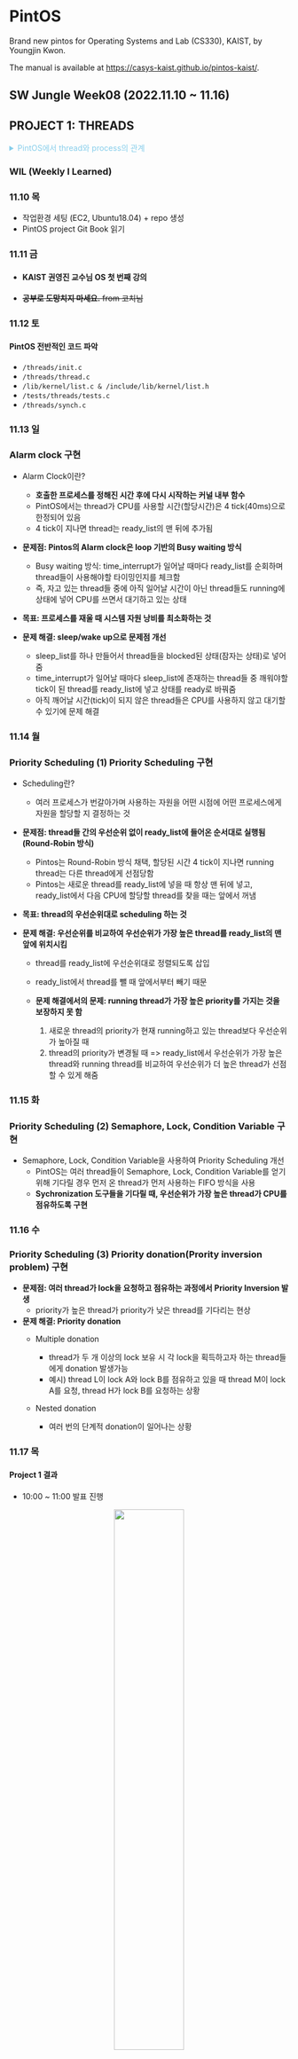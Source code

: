 # PintOS

Brand new pintos for Operating Systems and Lab (CS330), KAIST, by Youngjin Kwon.

The manual is available at https://casys-kaist.github.io/pintos-kaist/.

## SW Jungle Week08 (2022.11.10 ~ 11.16)
## PROJECT 1: THREADS 

<details><summary style="color:skyblue">PintOS에서 thread와 process의 관계</summary>
<p>
실제 OS(Operating System)에서는 하나의 process 안에 여러 개의 thread가 존재할 수 있다. 여러 개의 thread들은 같은 virtual address space를 공유한다. PintOS에서는 구현을 단순화하기 위해서 하나의 process에 하나의 thread만 있도록 구성되어 
</p>
</details>
  
### WIL (Weekly I Learned)
### 11.10 목

- 작업환경 세팅 (EC2, Ubuntu18.04) + repo 생성
- PintOS project Git Book 읽기

### 11.11 금

- #### KAIST 권영진 교수님 OS 첫 번째 강의
- ~~**공부로 도망치지 마세요.** from 코치님~~
### 11.12 토

#### PintOS 전반적인 코드 파악
- `/threads/init.c`
- `/threads/thread.c`
- `/lib/kernel/list.c & /include/lib/kernel/list.h`
- `/tests/threads/tests.c`
- `/threads/synch.c`


### 11.13 일

### Alarm clock 구현 
- Alarm Clock이란?
  - **호출한 프로세스를 정해진 시간 후에 다시 시작하는 커널 내부 함수** 
  - PintOS에서는 thread가 CPU를 사용할 시간(할당시간)은 4 tick(40ms)으로 한정되어 있음
  - 4 tick이 지나면 thread는 ready_list의 맨 뒤에 추가됨
  
- **문제점: Pintos의 Alarm clock은 loop 기반의 Busy waiting 방식**
  - Busy waiting 방식: time_interrupt가 일어날 때마다 ready_list를 순회하며 thread들이 사용해야할 타이밍인지를 체크함
  - 즉, 자고 있는 thread들 중에 아직 일어날 시간이 아닌 thread들도 running에 상태에 넣어 CPU를 쓰면서 대기하고 있는 상태
- **목표: 프로세스를 재울 때 시스템 자원 낭비를 최소화하는 것**
- **문제 해결: sleep/wake up으로 문제점 개선**
  - sleep_list를 하나 만들어서 thread들을 blocked된 상태(잠자는 상태)로 넣어줌
  - time_interrupt가 일어날 때마다 sleep_list에 존재하는 thread들 중 깨워야할 tick이 된 thread를 ready_list에 넣고 상태를 ready로 바꿔줌
  - 아직 깨어날 시간(tick)이 되지 않은 thread들은 CPU를 사용하지 않고 대기할 수 있기에 문제 해결 

### 11.14 월

### Priority Scheduling (1) Priority Scheduling 구현  
- Scheduling란? 
  - 여러 프로세스가 번갈아가며 사용하는 자원을 어떤 시점에 어떤 프로세스에게 자원을 할당할 지 결정하는 것
  
- **문제점: thread들 간의 우선순위 없이 ready_list에 들어온 순서대로 실행됨(Round-Robin 방식)**
  - Pintos는 Round-Robin 방식 채택, 할당된 시간 4 tick이 지나면 running thread는 다른 thread에게 선점당함
  - Pintos는 새로운 thread를 ready_list에 넣을 때 항상 맨 뒤에 넣고, ready_list에서 다음 CPU에 할당할 thread를 찾을 때는 앞에서 꺼냄
 
- **목표: thread의 우선순위대로 scheduling 하는 것**
- **문제 해결: 우선순위를 비교하여 우선순위가 가장 높은 thread를 ready_list의 맨 앞에 위치시킴**
  - thread를 ready_list에 우선순위대로 정렬되도록 삽입  
  - ready_list에서 thread를 뺄 때 앞에서부터 빼기 때문
 
  - **문제 해결에서의 문제: running thread가 가장 높은 priority를 가지는 것을 보장하지 못 함**
      1. 새로운 thread의 priority가 현재 running하고 있는 thread보다 우선순위가 높아질 때
      2. thread의 priority가 변경될 때
  =>  ready_list에서 우선순위가 가장 높은 thread와 running thread를 비교하여 우선순위가 더 높은 thread가 선점할 수 있게 해줌
  
### 11.15 화

### Priority Scheduling (2) Semaphore, Lock, Condition Variable 구현 
- Semaphore, Lock, Condition Variable을 사용하여 Priority Scheduling 개선
  - PintOS는 여러 thread들이 Semaphore, Lock, Condition Variable를 얻기 위해 기다릴 경우 먼저 온 thread가 먼저 사용하는 FIFO 방식을 사용
  - **Sychronization 도구들을 기다릴 때, 우선순위가 가장 높은 thread가 CPU를 점유하도록 구현** 


### 11.16 수

### Priority Scheduling (3) Priority donation(Prority inversion problem) 구현 
- **문제점: 여러 thread가 lock을 요청하고 점유하는 과정에서 Priority Inversion 발생**
  - priority가 높은 thread가 priority가 낮은 thread를 기다리는 현상
- **문제 해결: Priority donation**
  - Multiple donation
    - thread가 두 개 이상의 lock 보유 시 각 lock을 획득하고자 하는 thread들에게 donation 발생가능
    - 예시) thread L이 lock A와 lock B를 점유하고 있을 때 thread M이 lock A를 요청, thread H가 lock B를 요청하는 상황
    
  - Nested donation
    - 여러 번의 단계적 donation이 일어나는 상황

### 11.17 목
#### Project 1 결과
- 10:00 ~ 11:00 발표 진행
<p align="center"><img width="50%" src="https://user-images.githubusercontent.com/48302257/202519011-3aa9d8eb-9f14-466c-a3ac-fa41bfb67ea1.png"/></p>


## SW Jungle Week09 (2022.11.17 ~ 11.28)
## PROJECT 2: USER PROGRAMS

### WIL (Weekly I Learned)

### 11.18 금
- Git book 과제 설명서 공부 

### 11.19 토
### Argument Passing 큰 그림 그리기
<p align="center"><img width="70%" src="https://user-images.githubusercontent.com/48302257/204595998-f91011f5-cbd8-482a-99ab-19afae17009e.png"/></p>

- `init.c` 
- init.c의 main 함수에서 `read_command_line()`함수를 호출하여 명령어를 읽어온다. -> argv
명령어로 들어오는 인자의 형태는 명령어와 그 명령어의 대상이다. 
- 예를 들어 인자가 1개만 들어오는 경우(args-single.ck)라면, argv는 `run 'args-single onearg'`의 형태를 가진다.
- 호출된 명령어 parse_options를 통해 option에 따라 명령어를 적절히 parsing한다.
- 명령어는 run_action 함수의 인자로 전달된다. argv안의 명령어 문자열에 있는 명령어 run은 run_task 함수를 호출한다.
- run_task 함수에서 task = argv[1]로 정해진다. 그 이유는 명령어로 들어오는 인자의 형태는 명령어와 그 명령어의 대상이다. 따라서 명령어의 대상에 해당되는 인자인 `'args-single onearg'`가 `process_create_initd`의 인자가 된다.
해당 인자는 프로그램 파일이름과 프로그램들의 인자들이 같이 위치한다. 따라서 프로그램 파일명과 인자들을 공백을 기준으로 parsing하여야 한다.

- `process.c`
- `process_create_initd()`의 인자로 입력받은 명령어의 대상(task = argv[1])이 들어온다. 해당 문자열은 thread_create의 인자로 들어가서 해당 인자를 이름으로 한 kernel 스레드를 생성한다. 해당 스레드는 생성된 이후 running thread가 되는 시점에 인자로 들어간 함수 initd를 호출한다.
- `initd()` 함수는 `process_exec()`함수를 호출한다.
- `process_exec()` 함수는 `load()`함수를 호출한다.
- load함수에서 입력받은 인자를 parsing하고 해당 커널 스레드의 인터럽트 프레임에 인자의 주소를 저장하고, 이후 실행할 명령어의 주소를 스택에 저장한다.(if->rip)
이때 filesys_open에 전달되는 file_name은 입력받은 인자를 공백으로 parsing할 때 등장하는 첫 번째 문자열이다.두 번째 문자열부터 인자가 된다.
- 파싱한 문자열을 스택에 쌓는다. 스택은 주소가 감소하면서 확장한다.(위->아래). 인자 -> 8바이트 정렬을 맞추기 위한 공백 공간 -> 파싱한 인자의 스택 주소 -> 가짜 반환 주소 순으로 저장한다.


**과정 중 헷갈렸던 부분과 알게 된 점**
1. `userprog/process.c`의 `tid_t process_create_initd (const char *file_name)`
- Q. tid를 반환하는 `thread_create` 함수에서 인자로 받은 함수가 언제 실행되는 것인가?
  - `thread_create(file_name, PRI_DEFAULT, initd, fn_copy)`를 호출하며 새로운 kernel 스레드를 생성한다. 이 kernel 스레드는 `initd()` 함수를 thread routine으로 가지는 스레드로, 생성 후 ready list에 들어간 뒤, running thread가 되는 시점에 `initd()`를 실행한다.

### 11.20 일
### Argument Passing

- **목표: 입력받은 인자를 공백을 기준으로 파싱하기**
- **문제 해결: strok_r함수를 이용하여 공백을 기준으로 파싱함.**
1. 파싱한 인자의 첫 번째 문자열은 프로그램 이름이 된다. => process_name
2. 파싱한 모든 문자열을 스택에 쌓는다. (스택의 주소를 감소시키면서)
3. 문자열을 저장하고 8byte word-align을 맞춰주기 위해 남은 공간에 null을 넣어준다.
4. 2단계에서 넣은 문자열들이 위치한 스택 주소를 넣어준다.
5. 가짜 반환 주소를 넣어준다. 함수가 호출된 이후 return 된 이후 pc가 읽을 인스트럭션 주소를 return address로 넣는다.

다만 해당 함수는 반환되지 않기 때문에 해당 return address로 이동하지 않는다. 하지만 다른 스택 프레임과 동일한 구조를 갖기 위해서 가짜 반환주소를 넣는다.
<p align="center"><img width="70%" src="https://user-images.githubusercontent.com/48302257/204596426-353ede05-f05e-4164-a0d2-8f0e1ca2cf10.png"/></p>

- Argument Passing은 `load()`(in userprog/process.c)내에서 구현한다.

### 11.21 월
### System Calls 
- **`thread.h` 내의 struct fild_fd 선언과 struct thread 내 멤버 추가**
```c
struct file_fd
{
	int fd;					          /* fd: 파일 식별자 */
	struct file *file;		    /* file */
	struct list_elem fd_elem; /* list 구조체의 구성원 */
};
```
- 파일을 open하게 되면 file을 open하고 이에 대응하는 fd를 갱신하여 mapping할 필요가 있음
- 이를 위해 file과 fd를 멤버변수로 갖는 file_fd 구조체를 
- open 할때는 새로운 file_fd 구조체를 만들고 file을 열고 fd를 갱신하여 저장함.
- close 할때는 close 하려는 fd에 대응하는 file을 닫고 fd를 NULL로 변경함.

```c
struct thread
{
	....
	struct list fd_list;			    /* file_fd 구조체를 저장하는 Doubley Linked List */
	int fd_count;					        /* fd를 확인하기 위한 count*/
	int exit_status;
	struct semaphore fork_sema;   /* 자식 프로세스의 fork가 완료될 때까지 기다리도록 하기 위한 세마포어 */
	struct semaphore wait_sema;   /* process가  */
	struct semaphore exit_sema;   /* e */

	struct list child_list;		    /* 자식 스레드를 보관하는 리스트 */
	struct list_elem child_elem;  /* 자식 리스트 element */
	struct file *now_file;        /* 현재 프로세스가 실행 중인 파일을 저장하기 위한 변수  */
	....
};
```
- open 된 파일을 확인하기 위한 fd를 저장하는 fd_list라는 list를 선언함. 
- fd_elem은 fd_list라는 연결 리스트에 list_elem(fd_elem)으로 삽입되어 저장됨.
- fd_count는 file을 열 때마다 갱신하기 위한 변수이다. 파일을 open할 때마다 fd_count를 1씩 증가시키고 증가된 fd_count를 fd로 할당한다. 그렇기에 open될 때마다 서로 다른 새로운 fd를 할당할 수 있게 한다.



### 11.22 화
### System Calls
- **목표: 총 14개의 구현해야할 syscall**
- 프로세스 관련 system call
  - `halt()`, `wait()`, `fork()`, `exit()`, `exec()`
- 파일 관련 system call
  - `open()`, `filesize()`, `close()`, `read()`, `write()`, `seek`(),` `tell()`, `create()`, `remove()`

- **create()와 remove()를 제외한 파일 관련 system call들은 file descriptor를 반환하거나, file descriptor를 이용해서 file에 대한 작업을 수행한다.**
- kernel은 file descriptor와 실제 file 구조체를 매핑하여 관리하며 이를 위한 도구가 바로 **fd table**이다. 

### System Calls - halt(), exit()
- `halt()`: pintos를 종료시키는 시스템 콜
  - `power_off()`함수를 사용하여 pintos를 종료시켰다.
- `exit()`: 현재 프로세스를 종료시키는 시스템 콜
  - 스레드 구조체 안에 exit_status 멤버 변수를 선언하여 인자로 받은 종료 상태를 갱신한다.

### Process Termination Message
- `exit()` 함수를 호출했거나 다른 어떤 이유들로 유저 프로세스 종료 시 프로세스 이름과 exit code를 아래와 같이 지정된 형식으로 출력한다.
  - `printf("%s: exit(%d)\n", ....);`

### 11.23 수
### System Calls - filesize(),  seek(), tell()
- `filesize()`: fd로 열려있는 파일 사이즈를 리턴해주는 시스템 콜
 - 열려져 있는 file을 관리하는 `fd_list`를 순회하면서 찾으려는 fd와 mapping된 file을 찾는다.
 - file의 크기를 byte단위로 반환하는 함수 `file_length()`를 호출한다.
- `seek()` : fd로 열려있는 파일의 (읽고 쓸 위치를 알려주는) 포인터의 위치를 변경해주는 시스템 콜
  - 열려져 있는 file을 관리하는 `fd_list`를 순회하면서 찾으려는 fd와 mapping된 file을 찾는다.
  - file의 현재 위치를 인자로 들어간 position으로 변경시켜 주는 함수 `file_seek()`를 호출한다.
- `tell()` : fd에서 읽히거나 써질 다음 바이트의 위치를 반환 
  - 열려져 있는 file을 관리하는 `fd_list`를 순회하면서 찾으려는 fd와 mapping된 file을 찾는다.
  - file의 현재 위치를 알려주는 함수 `file_tell()`를 호출한다.
- ~~ `filesize()`, `seek()`, `tell()`은 시스템 콜이 잘 동작하는지 확인할 수 있는 test case 부제로 test를 돌릴 수 있는 시스템 콜에서 호출하는 방식으로 호출됨을 확인하였다.~~

### 11.24 목
### System Calls - create(), remove()
- `create()` : 파일을 생성하는 시스템 콜
 - check_address함수를 선언하여 포인터가 가르키는 주소가 유저 영역에 존재하는지, 페이지가 할당되었는지 여부를 확인한다.
 - 파일명 인자 file이 NULL일 경우 exit(-1)을 실행하도록 한다.
 - file을 이름으로 하고 initial_size인자를 크기로 한 file을 생성하고, 성공여부를 반환하는 함수 `filesys_create()`를 호출 한다.
 - 파일이 성공적으로 생성되면 true를 아니면 false를 반환한다.
- `remove()`: 파일을 삭제하는 시스템 콜
  - check_address함수를 선언하여 포인터가 가르키는 주소가 유저 영역에 존재하는지, 페이지가 할당되었는지 여부를 확인한다.
  - file이라는 이름을 가진 파일을 삭제하고 성공여부를 반환하는 함수 `filesys_remove()`를 호출한다.
  
### 11.25 금
### System Calls - read()
- `read()` : fd를 통해 열린 파일의 데이터를 읽는 시스템 콜. 
  - fd가 0일 때는 키보드의 데이터를 읽어 버퍼에 저장하고 그 크기를 반환. -> input_getc() 활용
  - fd가 0보다 작거나 비어 있거나 1일 경우에는 read에서 유효하지 않은 fd이므로 exit(-1)
  - 파일에 동시 접근이 이뤄질 수 있으므로 이를 방지하기 위해 lock 구조체 filesys_lock을 선언하여 활용.
  - 읽은 데이터의 크기를 byte단위로 반환하는 함수, `file_read()` 함수를 호출함.


### 11.26 토
### System Calls - write()
- `write()` : write 해주는 시스템 콜 (버퍼) => (fd를 통해 열린 파일의 내용)
  - 
### Deny Write on Executables
- **문제: 실행 중인 파일에 쓰기 작업을 수행하면 예상치 못한 결과 얻을 수 있다.**
- **목표: 실행 중인 파일에 쓰기 작업을 수행하지 않도록 하는 것**
- **문제 해결: 함수 활용**
  - `file_deny_write()`: 파일을 open 할 때, 실행 파일에 대해 쓰기를 방지한다. 메모리에 파일을 load한 후에 수정하면 안 되기 때문이다. 이를 통해, file synchronization Issue를 해결할 수 있다. 
  - `file_allow_write()`: 파일의 데이터가 변경되는 것을 허락하는 함수이다. `file_close()` 함수 호출 시 해당 함수가 호출된다.

### 11.27 일
### System Calls - exec(), fork()
- `exec()` : 현재 프로세스를 인자로 주어진 이름을 갖는 실행 파일로 변경하는 시스템 콜.
  - 새로운 file을 palloc_get_page를 통해 주소를 할당한다.
  - 인자로 주어진 file_name 문자열을 strlcpy를 통해 새롭게 생성된 file 문자열에 복사한다.
  - file을 실행한다. -> `process_exec()` 호출한다.
  - process_exec()의 반환값이 -1이면 성공하지 못했다는 의미이므로 -1을 반환한다.

- `fork()` : 현재 프로세스의 복제본인 프로세스를 생성하는 시스템 콜
  - 자식 프로세스의 tid를 반환해야함 유효한 tid가 아닌 경우 0을 반환해야 함.


### 11.28 월
#### KAIST 권영진 교수님 OS 두 번째 강의

### System Calls - wait()
- `wait()` : 

### 고난과 역경의 과정이 발생했던 다수의 이유
- test case fail로 인한 fork_handler(), exit_handler(), exec_handler() 수정


### 11.29 화
#### Project 2 결과
- 11:00 ~ 12:00 발표 진행
